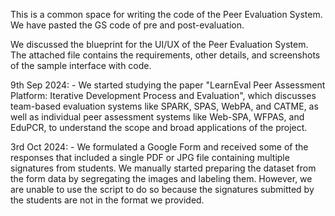 This is a common space for writing the code of the Peer Evaluation System.
We have pasted the GS code of pre and post-evaluation.

We discussed the blueprint for the UI/UX of the Peer Evaluation System. The attached file contains the requirements, other details, and screenshots of the sample interface with code.

9th Sep 2024: - We started studying the paper "LearnEval Peer Assessment Platform: Iterative Development Process and Evaluation", which discusses team-based evaluation systems like SPARK, SPAS, WebPA, and CATME, as well as individual peer assessment systems like Web-SPA, WFPAS, and EduPCR, to understand the scope and broad applications of the project.

3rd Oct 2024: - We formulated a Google Form and received some of the responses that included a single PDF or JPG file containing multiple signatures from students. We manually started preparing the dataset from the form data by segregating the images and labeling them. However, we are unable to use the script to do so because the signatures submitted by the students are not in the format we provided.
